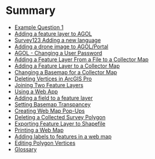 <!--
This is a list of all of the questions available in the FAQ. Questions must be linked to from this file to be visible via search.
-->

# Summary

- [Example Question 1](sample_question.md)
- [Adding a feature layer to AGOL](add_fl_in_AGOL/index.md)
- [Survey123 Adding a new language](s123_add_new_lang/index.md)
- [Adding a drone image to AGOL/Portal](add_img_to_AGOL/index.md)
- [AGOL - Changing a User Password](chg_usr_pwd/index.md)
- [Adding a Feature Layer From a File to a Collector Map](add_fl_to_collector_map/index.md)
- [Adding a Feature Layer to a Collector Map](add_fl_to_collectormap/index.md)
- [Changing a Basemap for a Collector Map](chg_basemap_for_collectomap/index.md)
- [Deleting Vertices in ArcGIS Pro](delete_vertics_ArcPro/index.md)
- [Joining Two Feature Layers](join_two_layers/index.md)
- [Using a Web App](using_a_webapp/index.md)
- [Adding a field to a feature layer](add_field/index.md)
- [Setting Basemap Transpancey](set_basemap_trans/index.md)
- [Creating Web Map Pop-Ups](add_webmap_popup/index.md)
- [Deleting a Collected Survey Polygon](delete_collected_polygon/index.md)
- [Exporting Feature Layer to Shapefile](export_fl_to_shp/index.md)
- [Printing a Web Map](print_webmap/index.md)
- [Adding labels to features in a web map](labeling_features/index.md)
- [Editing Polygon Vertices](editing_vertices/index.md)
- [Glossary](glossary.md) <!-- Do not delete this, it appears that builds fail without this -->
